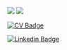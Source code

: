 <img src="https://github-readme-stats.vercel.app/api/top-langs/?username=PetarPeev83&&show_icons=true&title_color=ffffff&icon_color=bb2acf&text_color=daf7dc&bg_color=151515" > <img src="https://github-readme-stats.vercel.app/api?username=PetarPeev83&&show_icons=true&title_color=ffffff&icon_color=bb2acf&text_color=daf7dc&bg_color=151515" /> 

[![CV Badge](https://img.shields.io/badge/CV-PetarPeev-orange)](https://petarpeev-83.github.io/)

[![Linkedin Badge](https://img.shields.io/badge/-PetarPeev-0e76a8?style=flat&labelColor=0e76a8&logo=linkedin&logoColor=white)](https://www.linkedin.com/in/petar-peev-94623b233/)

